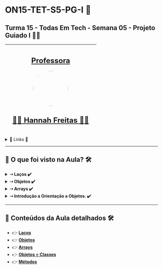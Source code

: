 # ON15-TET-S5-PG-I 🤝

## Turma 15 - Todas Em Tech - Semana 05 - Projeto Guiado I 👩‍💻

| [<br><sub></sub>]() |  [<h2>Professora</h2><img src="https://avatars.githubusercontent.com/u/80156310?v=4" width=115 style=border-radius:50%><br><h2>👩‍🏫 Hannah Freitas ✍🏽</h2>](https://github.com/HannahFreitas) |  [<br><sub></sub>]() |
| :---: | :---: | :---: | 

<details>
  <summary>
    <span>🔗 Links 🔗</span>
  </summary>
  <div>    
    * 📌<a href="https://www.youtube.com/watch?v=qHfuYBNP_yk&list=PLymAQGA_lVagCUqYtEgogYohW4KJil1Qw&index=12">Link da aula - Parte 1</a><br/>
    * 📌<a href="https://www.youtube.com/watch?v=QeEdbi3_LrM&list=PLymAQGA_lVagCUqYtEgogYohW4KJil1Qw&index=14&t=2226s">Link da aula - Parte 2</a><br/>
    * 📌<a href="https://www.youtube.com/watch?v=IyPX_sD7hEw&list=PLymAQGA_lVagCUqYtEgogYohW4KJil1Qw&index=14">Link da aula - Reforço</a><br/>
    * 📌<a href="https://github.com/reprograma/ON15-TET-S5-PG-I">Link do Repositório da Aula</a><br/>
  </div>
</details>

___
##  👀 O que foi visto na Aula? 🛠️
<details>
    <summary>
      <strong>➝ Laços ✔️</strong>
    </summary>    
    <div align="center">        
      <table border=1>             
        <tr>
          <td align="center">👉</td>                
          <td>For	repete um bloco de código enquanto uma condição for verdadeira.</td>                
          <td align="center">✅</td>
        </tr>
        <tr> 
          <td align="center">👉</td>
          <td>While	Caso a condição seja verdadeira, ele executa o bloco de código.</td>                
          <td align="center">✅</td>
        </tr>
        <tr>    
          <td align="center">👉</td>            
          <td>Do While	Execulta uma vez, independente se a condição seja verdadeira ou não, enquanto</td>                
          <td align="center">✅</td>
        </tr>
      </table>               
    </div>
</details>

<details>
    <summary>
      <strong>➝ Objetos ✔️</strong>
    </summary>    
    <div align="center">        
      <table border=1>             
        <tr>
          <td align="center">👉</td>                
          <td>Atributos - são variáves( ou seja, dentro do objeto a variável se torna um atributo) que um objeto possui.</td>                
          <td align="center">✅</td>
        </tr>
        <tr> 
          <td align="center">👉</td>
          <td>Métodos - são as funções ( ou seja, dentro do objeto a função se torna um método) que um objeto possui. O método sempre vai executar uma ação, como se fosse um verbo na lingua portuguesa.</td>
      </table>               
    </div>
</details>

<details>
    <summary>
      <strong>➝ Arrays ✔️</strong>
    </summary>    
    <div align="center">        
      <table border=1>             
        <tr>
          <td align="center">👉</td>                
          <td>O array é uma estrutura de dados que contém um índice numérico e um elemento que é o valor.</td> 
      </table>               
    </div>
</details>

<details>
    <summary>
      <strong>➝ Introdução a Orientação a Objetos. ✔️</strong>
    </summary>    
    <div align="center">        
      <table border=1>             
        <tr>
          <td align="center">👉</td>                
          <td>Objetos</td>                
          <td align="center">✅</td>
        </tr>
        <tr> 
          <td align="center">👉</td>
          <td>Classes</td>                
          <td align="center">✅</td>
        </tr>
        <tr>    
          <td align="center">👉</td>            
          <td>Métodos</td>                
          <td align="center">✅</td>
        </tr>
      </table>               
    </div>
</details>

___
##  🔨 Conteúdos da Aula detalhados 🛠️

  * 👉 [**Laços** ](README1.md)
  * 👉 [**Objetos** ](README2.md)
  * 👉 [**Arrays** ](README3.md)
  * 👉 [**Objetos** e **Classes** ](README4.md)
  * 👉 [**Métodos** ](README5.md)


